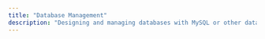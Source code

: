 ```yaml
---
title: "Database Management"
description: "Designing and managing databases with MySQL or other database systems for efficient data storage."
---
```

